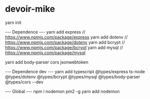 # devoir-mike

yarn init

--- Dependence ---
yarn add express // https://www.npmjs.com/package/express
yarn add dotenv // https://www.npmjs.com/package/dotenv
yarn add bcrypt // https://www.npmjs.com/package/bcrypt
yarn add mysql // https://www.npmjs.com/package/mysql


yarn add body-parser cors jsonwebtoken

--- Dependence dev ---
yarn add typescript @types/express ts-node @types/dotenv @types/bcrypt @types/mysql @types/body-parser @types/cors --dev


--- Global ---
npm i nodemon pm2 -g
yarn add nodemon
